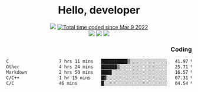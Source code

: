 # <div align='center' >Hello, developer</div>

<div align='center'>
  <a ><img src="https://img.shields.io/badge/dynamic/json?url=https%3A%2F%2Fapi.swo.moe%2Fstats%2Fgithub%2FFree-Aaron-Li&query=count&color=181717&label=GitHub&labelColor=282c34&logo=github&suffix=+follows&cacheSeconds=3600"></a>
  <a href="https://wakatime.com/@fe40087f-8eae-48dc-9950-ad0633db1591"><img src="https://wakatime.com/badge/user/fe40087f-8eae-48dc-9950-ad0633db1591.svg" alt="Total time coded since Mar 9 2022" /></a>
</div>
<div align='center'>
  <a><img src="https://img.shields.io/badge/Rookie-blue?style=plastic&logo=c&logoColor=blue&labelColor=F5B7DB"></a>
  <a><img src="https://img.shields.io/badge/Rookie-blue?style=plastic&logo=c%2B%2B&logoColor=blue&labelColor=F5B7DB"></a> 
  <a><img src="https://img.shields.io/badge/Rookie-blue?style=plastic&logo=python&logoColor=blue&labelColor=F5B7DB"></a> 
</div>

<div align='right'>
  <h3>Coding</h3>
</div>

<!--START_SECTION:waka-->

```txt
C                   7 hrs 11 mins   ██████████▒░░░░░░░░░░░░░░   41.97 %
Other               4 hrs 24 mins   ██████▒░░░░░░░░░░░░░░░░░░   25.71 %
Markdown            2 hrs 50 mins   ████░░░░░░░░░░░░░░░░░░░░░   16.57 %
C/C++               1 hr 15 mins    █▓░░░░░░░░░░░░░░░░░░░░░░░   07.31 %
C/C                 46 mins         █░░░░░░░░░░░░░░░░░░░░░░░░   04.54 %
```

<!--END_SECTION:waka-->




